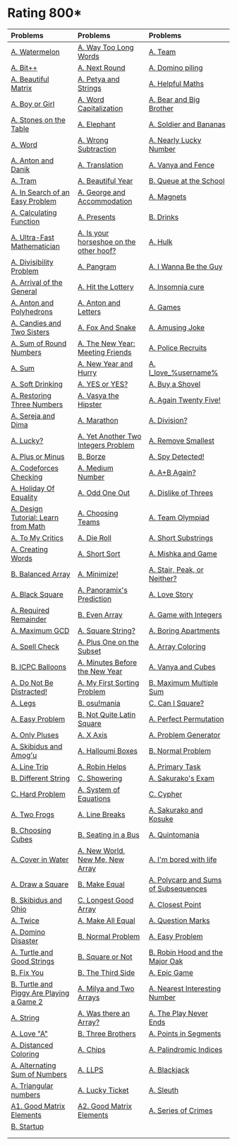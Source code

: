 # Rating 800*
| Problems | Problems | Problems |
| :- | :- | :- |
| [A. Watermelon](https://codeforces.com/problemset/problem/4/A) | [A. Way Too Long Words](https://codeforces.com/problemset/problem/71/A) | [A. Team](https://codeforces.com/problemset/problem/231/A) |
| [A. Bit++](https://codeforces.com/problemset/problem/242/A) | [A. Next Round](https://codeforces.com/problemset/problem/158/A) | [A. Domino piling](https://codeforces.com/problemset/problem/50/A) |
| [A. Beautiful Matrix](https://codeforces.com/problemset/problem/263/A) | [A. Petya and Strings](https://codeforces.com/problemset/problem/112/A) | [A. Helpful Maths](https://codeforces.com/problemset/problem/339/A) |
| [A. Boy or Girl](https://codeforces.com/problemset/problem/236/A) | [A. Word Capitalization](https://codeforces.com/problemset/problem/281/A) | [A. Bear and Big Brother](https://codeforces.com/problemset/problem/791/A) |
| [A. Stones on the Table](https://codeforces.com/problemset/problem/791/A) | [A. Elephant](https://codeforces.com/problemset/problem/617/A) | [A. Soldier and Bananas](https://codeforces.com/problemset/problem/546/A) |
| [A. Word](https://codeforces.com/problemset/problem/59/A) | [A. Wrong Subtraction](https://codeforces.com/problemset/problem/977/A) | [A. Nearly Lucky Number](https://codeforces.com/problemset/problem/110/A) |
| [A. Anton and Danik](https://codeforces.com/problemset/problem/734/A) | [A. Translation](https://codeforces.com/problemset/problem/41/A) | [A. Vanya and Fence](https://codeforces.com/problemset/problem/677/A) |
| [A. Tram](https://codeforces.com/problemset/problem/116/A) | [A. Beautiful Year](https://codeforces.com/problemset/problem/271/A) | [B. Queue at the School](https://codeforces.com/problemset/problem/266/B) |
| [A. In Search of an Easy Problem](https://codeforces.com/problemset/problem/1030/A) | [A. George and Accommodation](https://codeforces.com/problemset/problem/467/A) | [A. Magnets](https://codeforces.com/problemset/problem/344/A) |
| [A. Calculating Function](https://codeforces.com/problemset/problem/486/A) | [A. Presents](https://codeforces.com/problemset/problem/136/A) | [B. Drinks](https://codeforces.com/problemset/problem/200/B) |
| [A. Ultra-Fast Mathematician](https://codeforces.com/problemset/problem/61/A) | [A. Is your horseshoe on the other hoof?](https://codeforces.com/problemset/problem/228/A) | [A. Hulk](https://codeforces.com/problemset/problem/705/A) |
| [A. Divisibility Problem](https://codeforces.com/problemset/problem/1328/A) | [A. Pangram](https://codeforces.com/problemset/problem/502/A) | [A. I Wanna Be the Guy](https://codeforces.com/problemset/problem/469/A) |
| [A. Arrival of the General](https://codeforces.com/problemset/problem/144/A) | [A. Hit the Lottery](https://codeforces.com/problemset/problem/996/A) | [A. Insomnia cure](https://codeforces.com/problemset/problem/148/A) |
| [A. Anton and Polyhedrons](https://codeforces.com/problemset/problem/785/A) | [A. Anton and Letters](https://codeforces.com/problemset/problem/443/A) | [A. Games](https://codeforces.com/problemset/problem/268/A) |
| [A. Candies and Two Sisters](https://codeforces.com/problemset/problem/1335/A) | [A. Fox And Snake](https://codeforces.com/problemset/problem/510/A) | [A. Amusing Joke](https://codeforces.com/problemset/problem/141/A) |
| [A. Sum of Round Numbers](https://codeforces.com/problemset/problem/1352/A) | [A. The New Year: Meeting Friends](https://codeforces.com/problemset/problem/723/A) | [A. Police Recruits](https://codeforces.com/problemset/problem/427/A) |
| [A. Sum](https://codeforces.com/problemset/problem/1742/A) | [A. New Year and Hurry](https://codeforces.com/problemset/problem/750/A) | [A. I_love_\%username\%](https://codeforces.com/problemset/problem/155/A) |
| [A. Soft Drinking](https://codeforces.com/problemset/problem/151/A) | [A. YES or YES?](https://codeforces.com/problemset/problem/1703/A) | [A. Buy a Shovel](https://codeforces.com/problemset/problem/732/A) |
| [A. Restoring Three Numbers](https://codeforces.com/problemset/problem/1154/A) | [A. Vasya the Hipster](https://codeforces.com/problemset/problem/581/A) | [A. Again Twenty Five!](https://codeforces.com/problemset/problem/630/A) |
| [A. Sereja and Dima](https://codeforces.com/problemset/problem/381/A) | [A. Marathon](https://codeforces.com/problemset/problem/1692/A) | [A. Division?](https://codeforces.com/problemset/problem/1669/A) |
| [A. Lucky?](https://codeforces.com/problemset/problem/1676/A) | [A. Yet Another Two Integers Problem](https://codeforces.com/problemset/problem/1409/A) | [A. Remove Smallest](https://codeforces.com/problemset/problem/11399/A) |
| [A. Plus or Minus](https://codeforces.com/problemset/problem/1807/A) | [B. Borze](https://codeforces.com/problemset/problem/32/B) | [A. Spy Detected!](https://codeforces.com/problemset/problem/1512/A) |
| [A. Codeforces Checking](https://codeforces.com/problemset/problem/1791/A) | [A. Medium Number](https://codeforces.com/problemset/problem/1760/A) | [A. A+B Again?](https://codeforces.com/problemset/problem/1999/A) |
| [A. Holiday Of Equality](https://codeforces.com/problemset/problem/758/A) | [A. Odd One Out](https://codeforces.com/problemset/problem/1915/A) | [A. Dislike of Threes](https://codeforces.com/problemset/problem/1560/A) |
| [A. Design Tutorial: Learn from Math](https://codeforces.com/problemset/problem/472/A) | [A. Choosing Teams](https://codeforces.com/problemset/problem/432/A) | [A. Team Olympiad](https://codeforces.com/problemset/problem/490/A) |
| [A. To My Critics](https://codeforces.com/problemset/problem/1850/A) | [A. Die Roll](https://codeforces.com/problemset/problem/9/A) | [A. Short Substrings](https://codeforces.com/problemset/problem/1367/A) |
| [A. Creating Words](https://codeforces.com/problemset/problem/1985/A) | [A. Short Sort](https://codeforces.com/problemset/problem/1873/A) | [A. Mishka and Game](https://codeforces.com/problemset/problem/703/A) |
| [B. Balanced Array](https://codeforces.com/problemset/problem/1343/B) | [A. Minimize!](https://codeforces.com/problemset/problem/2009/A) | [A. Stair, Peak, or Neither?](https://codeforces.com/problemset/problem/1950/A) |
| [A. Black Square](https://codeforces.com/problemset/problem/431/A) | [A. Panoramix's Prediction](https://codeforces.com/problemset/problem/80/A) | [A. Love Story](https://codeforces.com/problemset/problem/1829/A) |
| [A. Required Remainder](https://codeforces.com/problemset/problem/1374/A) | [B. Even Array](https://codeforces.com/problemset/problem/1367/B) | [A. Game with Integers](https://codeforces.com/problemset/problem/1899/A) |
| [A. Maximum GCD](https://codeforces.com/problemset/problem/1370/A) | [A. Square String?](https://codeforces.com/problemset/problem/1619/A) | [A. Boring Apartments](https://codeforces.com/problemset/problem/1433/A) |
| [A. Spell Check](https://codeforces.com/problemset/problem/1722/A) | [A. Plus One on the Subset](https://codeforces.com/problemset/problem/1624/A) | [A. Array Coloring](https://codeforces.com/problemset/problem/1857/A) |
| [B. ICPC Balloons](https://codeforces.com/problemset/problem/1703/B) | [A. Minutes Before the New Year](https://codeforces.com/problemset/problem/1283/A) | [A. Vanya and Cubes](https://codeforces.com/problemset/problem/492/A) |
| [A. Do Not Be Distracted!](https://codeforces.com/problemset/problem/1520/A) | [A. My First Sorting Problem](https://codeforces.com/problemset/problem/1971/A) | [B. Maximum Multiple Sum](https://codeforces.com/problemset/problem/1985/B) |
| [A. Legs](https://codeforces.com/problemset/problem/1996/A) | [B. osu!mania](https://codeforces.com/problemset/problem/2009/B) | [C. Can I Square?](https://codeforces.com/problemset/problem/1915/C) |
| [A. Easy Problem](https://codeforces.com/problemset/problem/2044/A) | [B. Not Quite Latin Square](https://codeforces.com/problemset/problem/1915/B) | [A. Perfect Permutation](https://codeforces.com/problemset/problem/233/A) |
| [A. Only Pluses](https://codeforces.com/problemset/problem/1992/A) | [A. X Axis](https://codeforces.com/problemset/problem/1986/A) | [A. Problem Generator](https://codeforces.com/problemset/problem/1980/A) |
| [A. Skibidus and Amog'u](https://codeforces.com/problemset/problem/2065/A) | [A. 	Halloumi Boxes](https://codeforces.com/problemset/problem/1903/A) | [B. Normal Problem](https://codeforces.com/problemset/problem/2044/B) |
| [A. Line Trip](https://codeforces.com/problemset/problem/1901/A) | [A. Robin Helps](https://codeforces.com/problemset/problem/2014/A) | [A. Primary Task](https://codeforces.com/problemset/problem/2000/A) |
| [B. Different String](https://codeforces.com/problemset/problem/1971/B) | [C. Showering](https://codeforces.com/problemset/problem/1999/C) | [A. Sakurako's Exam](https://codeforces.com/problemset/problem/2008/A) |
| [C. Hard Problem](https://codeforces.com/problemset/problem/2044/C) | [A. System of Equations](https://codeforces.com/problemset/problem/214/A) | [C. Cypher](https://codeforces.com/problemset/problem/1703/C) |
| [A. Two Frogs](https://codeforces.com/problemset/problem/2055/A) | [A. Line Breaks](https://codeforces.com/problemset/problem/2050/A) | [A. Sakurako and Kosuke](https://codeforces.com/problemset/problem/2033/A) |
| [B. Choosing Cubes](https://codeforces.com/problemset/problem/1980/B) | [B. Seating in a Bus](https://codeforces.com/problemset/problem/2000/B) | [A. Quintomania](https://codeforces.com/problemset/problem/2036/A) |
| [A. Cover in Water](https://codeforces.com/problemset/problem/1900/A) | [A. New World, New Me, New Array](https://codeforces.com/problemset/problem/2072/A) | [A. I'm bored with life](https://codeforces.com/problemset/problem/822/A) |
| [A. Draw a Square](https://codeforces.com/problemset/problem/2074/A) | [B. Make Equal](https://codeforces.com/problemset/problem/1931/B) | [A. Polycarp and Sums of Subsequences](https://codeforces.com/problemset/problem/1618/A) |
| [B. Skibidus and Ohio](https://codeforces.com/problemset/problem/2065/B) | [C. Longest Good Array](https://codeforces.com/problemset/problem/2008/C) | [A. Closest Point](https://codeforces.com/problemset/problem/2004/A) |
| [A. Twice](https://codeforces.com/problemset/problem/2037/A) | [A. Make All Equal](https://codeforces.com/problemset/problem/2001/A) | [A. Question Marks](https://codeforces.com/problemset/problem/1993/A) |
| [A. Domino Disaster](https://codeforces.com/problemset/problem/1567/A) | [B. Normal Problem](https://codeforces.com/problemset/problem/2044/B) | [A. Easy Problem](https://codeforces.com/problemset/problem/2044/A) |
| [A. Turtle and Good Strings](https://codeforces.com/problemset/problem/2003/A) | [B. Square or Not](https://codeforces.com/problemset/problem/2008/B) | [B. Robin Hood and the Major Oak](https://codeforces.com/problemset/problem/2014/B) |
| [B. Fix You](https://codeforces.com/problemset/problem/1391/B) | [B. The Third Side](https://codeforces.com/problemset/problem/2074/B) | [A. Epic Game](https://codeforces.com/problemset/problem/119/A) |
| [B. Turtle and Piggy Are Playing a Game 2](https://codeforces.com/problemset/problem/2003/B) | [A. Milya and Two Arrays](https://codeforces.com/problemset/problem/2059/A) | [A. Nearest Interesting Number](https://codeforces.com/problemset/problem/1183/A) |
| [A. String](https://codeforces.com/problemset/problem/2062/A) | [A. Was there an Array?](https://codeforces.com/problemset/problem/2069/A) | [A. The Play Never Ends](https://codeforces.com/problemset/problem/2071/A) |
| [A. Love "A"](https://codeforces.com/problemset/problem/1146/A) | [B. Three Brothers](https://codeforces.com/problemset/problem/2010/B) | [A. Points in Segments](https://codeforces.com/problemset/problem/1015/A) |
| [A. Distanced Coloring](https://codeforces.com/problemset/problem/2002/A) | [A. Chips](https://codeforces.com/problemset/problem/92/A) | [A. Palindromic Indices](https://codeforces.com/problemset/problem/1682/A) |
| [A. Alternating Sum of Numbers](https://codeforces.com/problemset/problem/2010/A) | [A. LLPS](https://codeforces.com/problemset/problem/202/A) | [A. Blackjack](https://codeforces.com/problemset/problem/104/A) |
| [A. Triangular numbers](https://codeforces.com/problemset/problem/47/A) | [A. Lucky Ticket](https://codeforces.com/problemset/problem/146/A) | [A. Sleuth](https://codeforces.com/problemset/problem/49/A) |
| [A1. Good Matrix Elements](https://codeforces.com/problemset/problem/177/A1) | [A2. Good Matrix Elements](https://codeforces.com/problemset/problem/177/A2) | [A. Series of Crimes](https://codeforces.com/problemset/problem/181/A) |
| [B. Startup](https://codeforces.com/problemset/problem/2036/B) | []() | []() |
| []() | []() | []() |
| []() | []() | []() |
